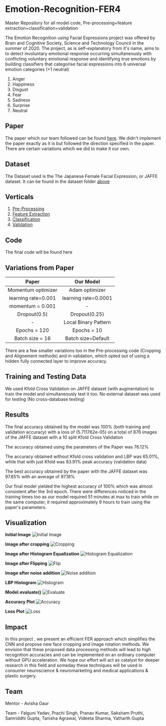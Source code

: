 # Emotion-Recognition-FER4
Master Repository for all model code, Pre-processing+feature extraction+classification+validation

The Emotion Recognition using Facial Expressions project was offered by Brain and Cognitive Society, Science and Technology Council in the summer of 2020. The project, as is self-explanatory from it's name, aims to to detect involuntary emotional response occurring simultaneously with conflicting voluntary emotional response and identifying true emotions by building classifiers that categorise facial expressions into 6 universal emotion categories (+1 neutral)

1. Anger
2. Happiness
3. Disgust
4. Fear
5. Sadness
6. Surprise
7. Neutral

## Paper
The paper which our team followed can be found [here](Li2020_Article_FacialExpressionRecognitionWit.pdf).
We didn't implement the paper exactly as it is but followed the direction specified in the paper. There are certain variations which we did to make it our own.

## Dataset
The Dataset used is the The Japanese Female Facial Expression, or JAFFE dataset. It can be found in the dataset folder [above](https://github.com/Consilium5128/Emotion-Recognition-FER4/tree/master/Dataset%20%2B%20Files)

## Verticals
1. [Pre-Processing](https://github.com/Consilium5128/Emotion-Recognition-FER4/tree/master/Pre-Processing)
2. [Feature Extraction](https://github.com/Consilium5128/Emotion-Recognition-FER4/tree/master/Feature%20Extraction)
3. [Classification](https://github.com/Consilium5128/Emotion-Recognition-FER4/tree/master/Classification)
4. [Validation](https://github.com/Consilium5128/Emotion-Recognition-FER4/tree/master/Validation)

## Code
The final code will be found here

## Variations from Paper
|        Paper       |      Our Model      |
| :----------------: | :----------------:  |
| Momentum optimizer |   Adam optimizer    |
| learning rate=0.001|learning rate=0.0001 |
| momentum = 0.001   |          -          |
| Dropout(0.5)       | Dropout(0.25)       |
|        -           | Local Binary Pattern|
| Epochs = 120       | Epochs = 10         |
| Batch size = 16    | Batch size=Default  |

There are a few smaller variations too in the Pre-processing code (Cropping and Alignement methods) and in validation, which opted out of using a hidden fully connected layer to improve accuracy.

## Training and Testing Data
We used Kfold Cross Validation on JAFFE dataset (with augmentation) to train the model and simultaneously test it too. No external dataset was used for testing (No cross-database testing)

## Results
The final accuracy obtained by the model was 100% (both training and validation accuracy) with a loss of (5.711762e-05) on a total of 876 images of the JAFFE dataset with a 10 split Kfold Cross Validation

The accuracy obtained using the parameters of the Paper was 76.12%

The accuracy obtained without Kfold cross validation and LBP was 65.01%, while that with just Kfold was 83.91% peak accuracy (validation data)

The best accuracy obtained by the paper with the JAFFE dataset was 97.65% with an average of 97.18%

Our final model yielded the highest accuracy of 100% which was almost consistent after the 3rd epoch. There were differences noticed in the training times too as our model required 51 minutes at max to train while on the same computer, it required approximately 9 hours to train using the paper's parameters.

## Visualization
**Initial Image**
![Initial Image](https://github.com/Consilium5128/Emotion-Recognition-FER4/blob/master/Images_Visualization/Initial%20Image.png)

**Image after cropping**
![Cropping](https://github.com/Consilium5128/Emotion-Recognition-FER4/blob/master/Images_Visualization/Image%20after%20cropping.png)

**Image after Histogram Equalization**
![Histogram Equalization](https://github.com/Consilium5128/Emotion-Recognition-FER4/blob/master/Images_Visualization/Image%20after%20histogram%20equalization.png)

**Image after Flipping**
![Flip](https://github.com/Consilium5128/Emotion-Recognition-FER4/blob/master/Images_Visualization/Flipped%20image.png)

**Image after noise addition**
![Noise addition](https://github.com/Consilium5128/Emotion-Recognition-FER4/blob/master/Images_Visualization/Image%20after%20noise%20addition.png)

**LBP Histogram**
![Histogram](https://github.com/Consilium5128/Emotion-Recognition-FER4/blob/master/Images_Visualization/LBP%20Histogram.png)

**Model.evaluate()**
![Evaluate](https://github.com/Consilium5128/Emotion-Recognition-FER4/blob/master/Images_Visualization/Model.evaluate().png)

**Accuracy Plot**
![Accuracy](https://github.com/Consilium5128/Emotion-Recognition-FER4/blob/master/Images_Visualization/Accuracy%20plot.png)

**Loss Plot**
![Loss](https://github.com/Consilium5128/Emotion-Recognition-FER4/blob/master/Images_Visualization/Loss%20plot.png)

## Impact
In this project , we present an efficient FER approach which simplifies the CNN and propose new face cropping and image rotation methods.
 We envision that these proposed data processing methods will lead to high recognition accuracies and can be implemented on an ordinary computer without GPU acceleration. We hope our effort will act as catalyst for deeper research in this field and someday these techniques will be used in consumer neuroscience & neuromarketing and medical applications & plastic surgery.

## Team

Mentor - Avisha Gaur

Team - 
Falguni Yadav,
Prachi Singh,
Pranav Kumar,
Saksham Pruthi,
Samriddhi Gupta,
Tanisha Agrawal,
Videeta Sharma,
Yatharth Gupta
